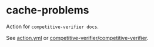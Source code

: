 # cache-problems
Action for `competitive-verifier docs`.

See [action.yml](action.yml) or [competitive-verifier/competitive-verifier](https://github.com/competitive-verifier/competitive-verifier).